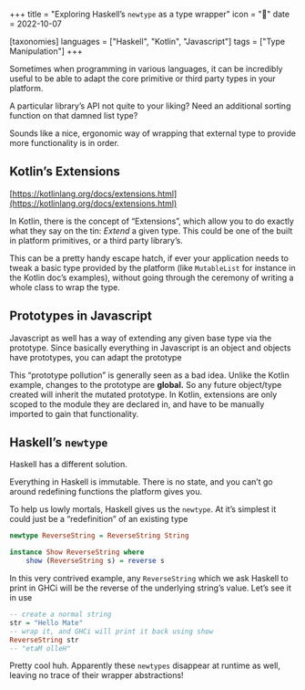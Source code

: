 +++
title = "Exploring Haskell’s `newtype` as a type wrapper"
icon = "🌯"
date = 2022-10-07

[taxonomies]
languages = ["Haskell", "Kotlin", "Javascript"]
tags = ["Type Manipulation"]
+++

Sometimes when programming in various languages, it can be incredibly useful to be able to adapt the core primitive or third party types in your platform. 

A particular library’s API not quite to your liking? Need an additional sorting function on that damned list type? 

Sounds like a nice, ergonomic way of wrapping that external type to provide more functionality is in order.  
<!-- more -->

## Kotlin’s Extensions

[https://kotlinlang.org/docs/extensions.html](https://kotlinlang.org/docs/extensions.html)

In Kotlin, there is the concept of “Extensions”, which allow you to do exactly what they say on the tin: *Extend* a given type. This could be one of the built in platform primitives, or a third party library’s.  

This can be a pretty handy escape hatch, if ever your application needs to tweak a basic type provided by the platform (like `MutableList` for instance in the Kotlin doc’s examples), without going through the ceremony of writing a whole class to wrap the type.  

## Prototypes in Javascript

Javascript as well has a way of extending any given base type via the prototype. Since basically everything in Javascript is an object and objects have prototypes, you can adapt the prototype 

This “prototype pollution” is generally seen as a bad idea. Unlike the Kotlin example, changes to the prototype are **global.** So any future object/type created will inherit the mutated prototype. In Kotlin, extensions are only scoped to the module they are declared in, and have to be manually imported to gain that functionality.

## Haskell’s `newtype`

Haskell has a different solution. 

Everything in Haskell is immutable. There is no state, and you can’t go around redefining functions the platform gives you. 

To help us lowly mortals, Haskell gives us the `newtype`. At it’s simplest it could just be a “redefinition” of an existing type

```haskell
newtype ReverseString = ReverseString String

instance Show ReverseString where
	show (ReverseString s) = reverse s
```

In this very contrived example, any `ReverseString` which we ask Haskell to print in GHCi will be the reverse of the underlying string’s value. Let’s see it in use

```haskell
-- create a normal string
str = "Hello Mate"
-- wrap it, and GHCi will print it back using show
ReverseString str
-- "etaM olleH" 
```

Pretty cool huh. Apparently these `newtypes` disappear at runtime as well, leaving no trace of their wrapper abstractions!
